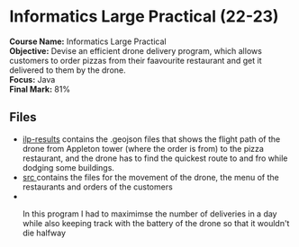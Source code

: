 # Informatics Large Practical (22-23)

<b>Course Name:</b> Informatics Large Practical
<br><b>Objective:</b> Devise an efficient drone delivery program, which allows customers to order pizzas from their faavourite restaurant and get it delivered to them by the drone.
<br><b>Focus:</b> Java
<br><b>Final Mark:</b> 81%

## Files
<ul>
<li> <a href="https://github.com/Moonshallow5/Ilp/tree/master/ilp-results">ilp-results</a> contains the .geojson files that shows the flight path of the drone from Appleton tower (where the order is from) to the pizza restaurant, and the drone has to find the quickest route to and fro while dodging some buildings.
<li> <a href="https://github.com/Moonshallow5/Ilp/tree/main/src/main/java/uk/ac/ed/inf"> src </a> contains the files for the movement of the drone, the menu of the restaurants and orders of the customers </li>

<li> </li>





In this program I had to maximimse the number of deliveries in a day while also keeping track with the battery of the drone so that it wouldn't die halfway
